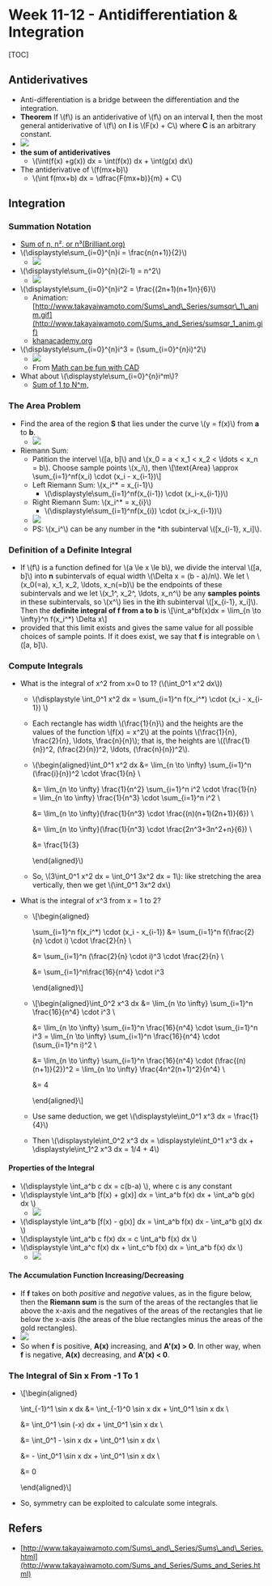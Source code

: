 # Week 11-12 - Antidifferentiation & Integration

\[TOC\]

## Antiderivatives

* Anti-differentiation is a bridge between the differentiation and the integration.
* **Theorem** If \\(f\\) is an antiderivative of \\(f\\) on an interval **I**, then the most general antiderivative of \\(f\\) on **I** is \\(F\(x\) + C\\) where **C** is an arbitrary constant.
* ![](../.gitbook/assets/15114087824071%20%281%29.jpg)
* **the sum of antiderivatives**
  * \\(\int\(f\(x\) +g\(x\)\) dx = \int\(f\(x\)\) dx + \int\(g\(x\) dx\\)
* The antiderivative of \\(f\(mx+b\)\\)
  * \\(\int f\(mx+b\) dx = \dfrac{F\(mx+b\)}{m} + C\\)

## Integration

### Summation Notation

* [Sum of n, n², or n³\(Brilliant.org\)](https://brilliant.org/wiki/sum-of-n-n2-or-n3/)
* \\(\displaystyle\sum\_{i=0}^{n}i = \frac{n\(n+1\)}{2}\\)
  * ![](../.gitbook/assets/15115291255469.jpg)
* \\(\displaystyle\sum\_{i=0}^{n}\(2i-1\) = n^2\\)
  * ![](../.gitbook/assets/15115293620495.jpg)
* \\(\displaystyle\sum\_{i=0}^{n}i^2 = \frac{\(2n+1\)\(n+1\)n}{6}\\)
  * Animation: [http://www.takayaiwamoto.com/Sums\_and\_Series/sumsqr\_1\_anim.gif](http://www.takayaiwamoto.com/Sums_and_Series/sumsqr_1_anim.gif)
  * [khanacademy.org](https://www.khanacademy.org/math/calculus-home/series-calc/series-basics-challenge/v/sum-of-n-squares-1)
* \\(\displaystyle\sum_{i=0}^{n}i^3 = \(\sum_{i=0}^{n}i\)^2\\)
  * ![](../.gitbook/assets/cubesum_anim.gif)
  * From [Math can be fun with CAD](http://www.takayaiwamoto.com/Sums_and_Series/Sums_and_Series.html)
* What about \\(\displaystyle\sum\_{i=0}^{n}i^m\\)?
  * [Sum of 1 to N^m,](http://www.takayaiwamoto.com/Sums_and_Series/sum_mpower.html)

### The Area Problem

* Find the area of the region **S** that lies under the curve \\(y = f\(x\)\\) from **a** to **b**.
  * ![](../.gitbook/assets/15115326594132%20%281%29.jpg)
* Riemann Sum:
  * Patition the intervel \\(\[a, b\]\\) and \\(x_0 = a &lt; x\_1 &lt; x\_2 &lt; \ldots &lt; x\_n = b\\). Choose sample points \\(x\_i\\), then \\[\text{Area} \approx \sum_{i=1}^nf\(x_i\) \cdot \(x\_i - x_{i-1}\)\\]
  * Left Riemann Sum: \\(x_i^\* = x_{i-1}\\)
    * \\(\displaystyle\sum_{i=1}^nf\(x_{i-1}\) \cdot \(x_i-x_{i-1}\)\\)
  * Right Riemann Sum: \\(x_i^\* = x_{i}\\)
    * \\(\displaystyle\sum_{i=1}^nf\(x_{i}\) \cdot \(x_i-x_{i-1}\)\\)
  * ![](../.gitbook/assets/15115326972180%20%281%29.jpg)
  * PS: \\(x_i^\\) can be any number in the \*ith subinterval \\(\[x_{i-1}, x\_i\]\\).

### Definition of a Definite Integral

* If \\(f\\) is a function defined for \\(a \le x \le b\\), we divide the interval \\(\[a, b\]\\) into **n** subintervals of equal width \\(\Delta x = \(b - a\)/n\\). We let \\(x_0\(=a\), x\_1, x\_2, \ldots, x\_n\(=b\)\\) be the endpoints of these subintervals and we let \\(x\_1^, x\_2^, \ldots, x\_n^\\) be any **samples points** in these subintervals, so \\(x^\\) lies in the **i**th subinterval \\(\[x_{i-1}, x_i\]\\). Then the **definite integral of f from a to b** is \\[\int\_a^bf\(x\)dx = \lim_{n \to \infty}^n f\(x\_i^\*\) \Delta x\\]
* provided that this limit exists and gives the same value for all possible choices of sample points. If it does exist, we say that **f** is integrable on \\(\[a, b\]\\).

### Compute Integrals

* What is the integral of x^2 from x=0 to 1? \(\\(\int\_0^1 x^2 dx\\)\)
  * \\(\displaystyle \int_0^1 x^2 dx = \sum_{i=1}^n f\(x_i^\*\) \cdot \(x\_i - x_{i-1}\) \\)
  * Each rectangle has width \\(\frac{1}{n}\\) and the heights are the values of the function \\(f\(x\) = x^2\\) at the points \\(\frac{1}{n}, \frac{2}{n}, \ldots, \frac{n}{n}\\); that is, the heights are \\(\(\frac{1}{n}\)^2, \(\frac{2}{n}\)^2, \ldots, \(\frac{n}{n}\)^2\\).
  * \\(\begin{aligned}\int_0^1 x^2 dx &= \lim_{n \to \infty} \sum\_{i=1}^n \(\frac{i}{n}\)^2 \cdot \frac{1}{n} \

      &= \lim_{n \to \infty} \frac{1}{n^2} \sum_{i=1}^n i^2 \cdot \frac{1}{n} = \lim_{n \to \infty} \frac{1}{n^3} \cdot \sum_{i=1}^n i^2 \

      &= \lim\_{n \to \infty}\(\frac{1}{n^3} \cdot \frac{\(n\)\(n+1\)\(2n+1\)}{6}\) \

      &= \lim\_{n \to \infty}\(\frac{1}{n^3} \cdot \frac{2n^3+3n^2+n}{6}\) \

      &= \frac{1}{3}

      \end{aligned}\\)

  * So, \\(3\int\_0^1 x^2 dx = \int\_0^1 3x^2 dx = 1\\): like stretching the area vertically, then we get \\(\int\_0^1 3x^2 dx\\)
* What is the integral of x^3 from x = 1 to 2?
  * \\[\begin{aligned}

      \sum_{i=1}^n f\(x\_i^\*\) \cdot \(x\_i - x_{i-1}\) &= \sum\_{i=1}^n f\(\frac{2}{n} \cdot i\) \cdot \frac{2}{n} \

      &= \sum\_{i=1}^n \(\frac{2}{n} \cdot i\)^3 \cdot \frac{2}{n} \

      &= \sum\_{i=1}^n\frac{16}{n^4} \cdot i^3

      \end{aligned}\\]

  * \\[\begin{aligned}\int_0^2 x^3 dx &= \lim_{n \to \infty} \sum\_{i=1}^n \frac{16}{n^4} \cdot i^3 \

      &= \lim_{n \to \infty} \sum_{i=1}^n \frac{16}{n^4} \cdot \sum_{i=1}^n i^3 = \lim_{n \to \infty} \sum_{i=1}^n \frac{16}{n^4} \cdot \(\sum_{i=1}^n i\)^2 \

      &= \lim_{n \to \infty} \sum_{i=1}^n \frac{16}{n^4} \cdot \(\frac{\(n\)\(n+1\)}{2}\)^2 = \lim\_{n \to \infty} \frac{4n^2\(n+1\)^2}{n^4} \

      &= 4

      \end{aligned}\\]

  * Use same deduction, we get \\(\displaystyle\int\_0^1 x^3 dx = \frac{1}{4}\\)
  * Then \\(\displaystyle\int\_0^2 x^3 dx = \displaystyle\int\_0^1 x^3 dx + \displaystyle\int\_1^2 x^3 dx = 1/4 + 4\\)

#### Properties of the Integral

* \\(\displaystyle \int\_a^b c dx = c\(b-a\) \\), where c is any constant
* \\(\displaystyle \int\_a^b \[f\(x\) + g\(x\)\] dx = \int\_a^b f\(x\) dx + \int\_a^b g\(x\) dx \\)
  * ![](../.gitbook/assets/15115779446237%20%281%29.jpg)
* \\(\displaystyle \int\_a^b \[f\(x\) - g\(x\)\] dx = \int\_a^b f\(x\) dx - \int\_a^b g\(x\) dx \\)
* \\(\displaystyle \int\_a^b c f\(x\) dx = c \int\_a^b f\(x\) dx \\)
* \\(\displaystyle \int\_a^c f\(x\) dx + \int\_c^b f\(x\) dx = \int\_a^b f\(x\) dx \\)
  * ![](../.gitbook/assets/15115779095144%20%281%29.jpg)

#### The Accumulation Function Increasing/Decreasing

* If **f** takes on both _positive_ and _negative_ values, as in the figure below, then the **Riemann sum** is the sum of the areas of the rectangles that lie above the x-axis and the negatives of the areas of the rectangles that lie below the x-axis \(the areas of the blue rectangles minus the areas of the gold rectangles\).
* ![](../.gitbook/assets/15115780981325.jpg)
* So when **f** is positive, **A\(x\)** increasing, and **A'\(x\) &gt; 0**. In other way, when **f** is negative, **A\(x\)** decreasing, and **A'\(x\) &lt; 0**.

### The Integral of Sin x From -1 To 1

* \\[\begin{aligned}

    \int_{-1}^1 \sin x dx &= \int_{-1}^0 \sin x dx + \int\_0^1 \sin x dx \

    &= \int\_0^1 \sin \(-x\) dx + \int\_0^1 \sin x dx \

    &= \int\_0^1 - \sin x dx + \int\_0^1 \sin x dx \

    &= - \int\_0^1 \sin x dx + \int\_0^1 \sin x dx \

    &= 0

    \end{aligned}\\]

* So, symmetry can be exploited to calculate some integrals.

## Refers

* [http://www.takayaiwamoto.com/Sums\_and\_Series/Sums\_and\_Series.html](http://www.takayaiwamoto.com/Sums_and_Series/Sums_and_Series.html)


